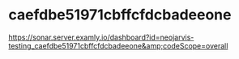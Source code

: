 # caefdbe51971cbffcfdcbadeeone
https://sonar.server.examly.io/dashboard?id=neojarvis-testing_caefdbe51971cbffcfdcbadeeone&amp;codeScope=overall
